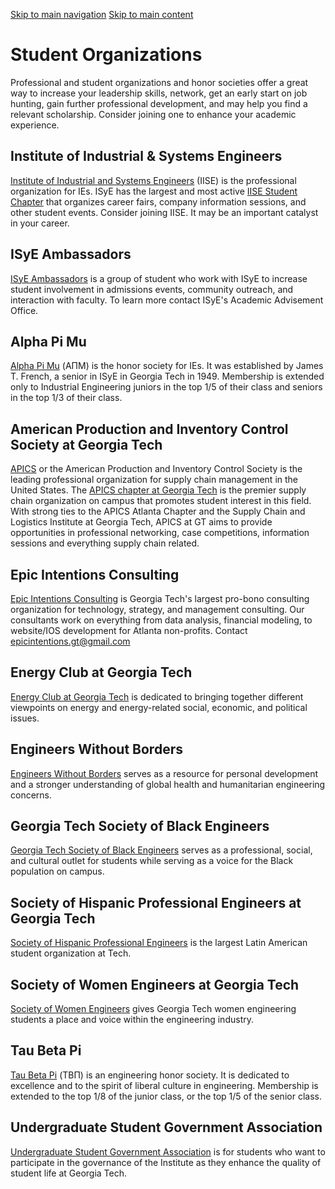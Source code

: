 [Skip to main navigation](https://www.isye.gatech.edu/academics/undergraduate/current-students/student-organizations#main-navigation) [Skip to main content](https://www.isye.gatech.edu/academics/undergraduate/current-students/student-organizations#main-content)

# Student Organizations

Professional and student organizations and honor societies offer a great way to increase your leadership skills, network, get an early start on job hunting, gain further professional development, and may help you find a relevant scholarship. Consider joining one to enhance your academic experience.

## Institute of Industrial & Systems Engineers

[Institute of Industrial and Systems Engineers](http://www.iise.org/Default.aspx "(opens in a new window)") (IISE) is the professional organization for IEs. ISyE has the largest and most active [IISE Student Chapter](https://www.gtiise.org/ "(opens in a new window)") that organizes career fairs, company information sessions, and other student events. Consider joining IISE. It may be an important catalyst in your career.

## ISyE Ambassadors

[ISyE Ambassadors](https://www.isye.gatech.edu/engage/engage-isye-students/isye-ambassadors "ISyE Ambassadors") is a group of student who work with ISyE to increase student involvement in admissions events, community outreach, and interaction with faculty. To learn more contact ISyE's Academic Advisement Office.

## Alpha Pi Mu

[Alpha Pi Mu](http://jacketpages.gatech.edu/organizations/view/28024 "(opens in a new window)") (ΑΠΜ) is the honor society for IEs. It was established by James T. French, a senior in ISyE in Georgia Tech in 1949. Membership is extended only to Industrial Engineering juniors in the top 1/5 of their class and seniors in the top 1/3 of their class.

## American Production and Inventory Control Society at Georgia Tech

[APICS](http://www.apics.org/ "(opens in a new window)") or the American Production and Inventory Control Society is the leading professional organization for supply chain management in the United States. The [APICS chapter at Georgia Tech](http://www.scl.gatech.edu/apicsgt "(opens in a new window)") is the premier supply chain organization on campus that promotes student interest in this field. With strong ties to the APICS Atlanta Chapter and the Supply Chain and Logistics Institute at Georgia Tech, APICS at GT aims to provide opportunities in professional networking, case competitions, information sessions and everything supply chain related.

## Epic Intentions Consulting

[Epic Intentions Consulting](https://www.epicintentions.org/ "(opens in a new window)") is Georgia Tech's largest pro-bono consulting organization for technology, strategy, and management consulting. Our consultants work on everything from data analysis, financial modeling, to website/IOS development for Atlanta non-profits. Contact [epicintentions.gt@gmail.com](mailto:epicintentions.gt@gmail.com")

## Energy Club at Georgia Tech

[Energy Club at Georgia Tech](http://energyclub.gatech.edu/ "(opens in a new window)") is dedicated to bringing together different viewpoints on energy and energy-related social, economic, and political issues.

## Engineers Without Borders

[Engineers Without Borders](https://ewb-usa.org/ "(opens in a new window)") serves as a resource for personal development and a stronger understanding of global health and humanitarian engineering concerns.

## Georgia Tech Society of Black Engineers

[Georgia Tech Society of Black Engineers](https://gtsbe.wordpress.com/about/ "(opens in a new window)") serves as a professional, social, and cultural outlet for students while serving as a voice for the Black population on campus.

## Society of Hispanic Professional Engineers at Georgia Tech

[Society of Hispanic Professional Engineers](http://jacketpages.gatech.edu/organizations/view/28087 "(opens in a new window)") is the largest Latin American student organization at Tech.

## Society of Women Engineers at Georgia Tech

[Society of Women Engineers](https://wie.gatech.edu/ "(opens in a new window)") gives Georgia Tech women engineering students a place and voice within the engineering industry.

## Tau Beta Pi

[Tau Beta Pi](http://tbpi.gatech.edu/ "(opens in a new window)") (ΤΒΠ) is an engineering honor society. It is dedicated to excellence and to the spirit of liberal culture in engineering. Membership is extended to the top 1/8 of the junior class, or the top 1/5 of the senior class.

## Undergraduate Student Government Association

[Undergraduate Student Government Association](http://sga.gatech.edu/ug/ "(opens in a new window)") is for students who want to participate in the governance of the Institute as they enhance the quality of student life at Georgia Tech.